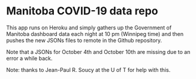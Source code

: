 # Manitoba COVID-19 data repo
This app runs on Heroku and simply gathers up the Government of Manitoba dashboard data each night at 10 pm (Winnipeg time) and then pushes the new JSONs files to remote in the Github repository.

Note that a JSONs for October 4th and October 10th are missing due to an error a while back.

Note: thanks to Jean-Paul R. Soucy at the U of T for help with this.
